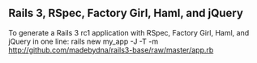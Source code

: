 ## Rails 3, RSpec, Factory Girl, Haml, and jQuery

To generate a Rails 3 rc1 application with RSpec, Factory Girl, Haml, and jQuery in one line:
    rails new my_app -J -T -m \
    http://github.com/madebydna/rails3-base/raw/master/app.rb
    
